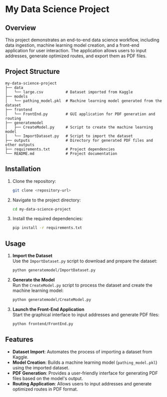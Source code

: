 # My Data Science Project

## Overview
This project demonstrates an end-to-end data science workflow, including data ingestion, machine learning model creation, and a front-end application for user interaction. The application allows users to input addresses, generate optimized routes, and export them as PDF files.

## Project Structure
```
my-data-science-project
├── data
│   └── large.csv          # Dataset imported from Kaggle
├── models
│   └── pathing_model.pkl  # Machine learning model generated from the dataset
├── frontend
│   └── FrontEnd.py        # GUI application for PDF generation and routing
├── generatemodel
│   ├── CreateModel.py     # Script to create the machine learning model
│   └── ImportDataset.py   # Script to import the dataset
├── outputs                # Directory for generated PDF files and other outputs
├── requirements.txt       # Project dependencies
└── README.md              # Project documentation
```

## Installation
1. Clone the repository:
   ```bash
   git clone <repository-url>
   ```
2. Navigate to the project directory:
   ```bash
   cd my-data-science-project
   ```
3. Install the required dependencies:
   ```bash
   pip install -r requirements.txt
   ```

## Usage
1. **Import the Dataset**  
   Use the `ImportDataset.py` script to download and prepare the dataset:
   ```bash
   python generatemodel/ImportDataset.py
   ```

2. **Generate the Model**  
   Run the `CreateModel.py` script to process the dataset and create the machine learning model:
   ```bash
   python generatemodel/CreateModel.py
   ```

3. **Launch the Front-End Application**  
   Start the graphical interface to input addresses and generate PDF files:
   ```bash
   python frontend/FrontEnd.py
   ```

## Features
- **Dataset Import**: Automates the process of importing a dataset from Kaggle.
- **Model Creation**: Builds a machine learning model (`pathing_model.pkl`) using the imported dataset.
- **PDF Generation**: Provides a user-friendly interface for generating PDF files based on the model's output.
- **Routing Application**: Allows users to input addresses and generate optimized routes in PDF format.
